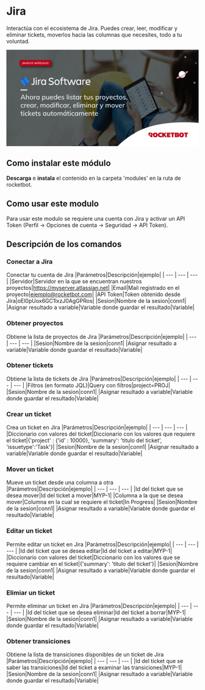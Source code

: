 



# Jira

Interactúa con el ecosistema de Jira. Puedes crear, leer, modificar y eliminar tickets, moverlos hacia las columnas que necesites, todo a tu voluntad.
  
![banner](imgs/Banner_Jira.png)
## Como instalar este módulo
  
__Descarga__ e __instala__ el contenido en la carpeta 'modules' en la ruta de rocketbot.  


## Como usar este modulo
Para usar este modulo se requiere una cuenta con Jira y activar un API Token (Perfil -> Opciones de cuenta ->
Seguridad -> API Token).


## Descripción de los comandos

### Conectar a Jira
  
Conectar tu cuenta de Jira
|Parámetros|Descripción|ejemplo|
| --- | --- | --- |
|Servidor|Servidor en la que se encuentran nuestros proyectos|https://myserver.atlassian.net|
|Email|Mail registrado en el proyecto|ejemplo@rocketbot.com|
|API Token|Token obtenido desde Jira|oEl0pUox6GC1lxzJ0AgGPRos|
|Sesion|Nombre de la sesion|conn1|
|Asignar resultado a variable|Variable donde guardar el resultado|Variable|

### Obtener proyectos
  
Obtiene la lista de proyectos de Jira
|Parámetros|Descripción|ejemplo|
| --- | --- | --- |
|Sesion|Nombre de la sesion|conn1|
|Asignar resultado a variable|Variable donde guardar el resultado|Variable|

### Obtener tickets
  
Obtiene la lista de tickets de Jira
|Parámetros|Descripción|ejemplo|
| --- | --- | --- |
|Filtros (en formato JQL)|Query con filtros|project=PROJ|
|Sesion|Nombre de la sesion|conn1|
|Asignar resultado a variable|Variable donde guardar el resultado|Variable|

### Crear un ticket
  
Crea un ticket en Jira
|Parámetros|Descripción|ejemplo|
| --- | --- | --- |
|Diccionario con valores del ticket|Diccionario con los valores que requiere el ticket|{'project' : {'id' : 10000}, 'summary': 'titulo del ticket', 'issuetype':'Task'}|
|Sesion|Nombre de la sesion|conn1|
|Asignar resultado a variable|Variable donde guardar el resultado|Variable|

### Mover un ticket
  
Mueve un ticket desde una columna a otra
|Parámetros|Descripción|ejemplo|
| --- | --- | --- |
|Id del ticket que se desea mover|Id del ticket a mover|MYP-1|
|Columna a la que se desea mover|Columna en la cual se requiere el ticket|In Progress|
|Sesion|Nombre de la sesion|conn1|
|Asignar resultado a variable|Variable donde guardar el resultado|Variable|

### Editar un ticket
  
Permite editar un ticket en Jira
|Parámetros|Descripción|ejemplo|
| --- | --- | --- |
|Id del ticket que se desea editar|Id del ticket a editar|MYP-1|
|Diccionario con valores del ticket|Diccionario con los valores que se requiere cambiar en el ticket|{'summary': 'titulo del ticket'}|
|Sesion|Nombre de la sesion|conn1|
|Asignar resultado a variable|Variable donde guardar el resultado|Variable|

### Elimiar un ticket
  
Permite eliminar un ticket en Jira
|Parámetros|Descripción|ejemplo|
| --- | --- | --- |
|Id del ticket que se desea eliminar|Id del ticket a borrar|MYP-1|
|Sesion|Nombre de la sesion|conn1|
|Asignar resultado a variable|Variable donde guardar el resultado|Variable|

### Obtener transiciones
  
Obtiene la lista de transiciones disponibles de un ticket de Jira
|Parámetros|Descripción|ejemplo|
| --- | --- | --- |
|Id del ticket que se saber las transiciones|Id del ticket a examinar las transiciones|MYP-1|
|Sesion|Nombre de la sesion|conn1|
|Asignar resultado a variable|Variable donde guardar el resultado|Variable|

